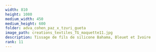 ```yaml
---
width: 810
height: 1080
medium_width: 450
medium_height: 600
folder: adva_cohen_paz_x_tzuri_gueta
image_path: creations_textiles_TG_maquette11.jpg
description: Tissage de fils de silicone Bahama, Bleuet et Ivoire
rank: 11
---
```

